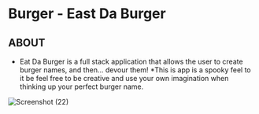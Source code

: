 # Burger - East Da Burger

## ABOUT
  * Eat Da Burger is a full stack application that allows the user to create burger names, and then... devour them!
  *This is app is a spooky feel to it be feel free to be creative and use your own imagination when thinking up your perfect burger name.



![Screenshot (22)](https://user-images.githubusercontent.com/53095806/68724202-d24a5780-0588-11ea-841d-82339880b97e.png)
